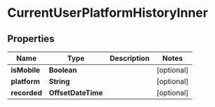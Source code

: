

# CurrentUserPlatformHistoryInner


## Properties

| Name | Type | Description | Notes |
|------------ | ------------- | ------------- | -------------|
|**isMobile** | **Boolean** |  |  [optional] |
|**platform** | **String** |  |  [optional] |
|**recorded** | **OffsetDateTime** |  |  [optional] |



